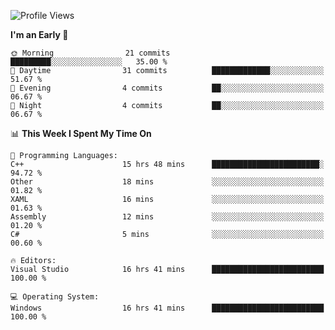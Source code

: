 <!--START_SECTION:waka-->
![Profile Views](http://img.shields.io/badge/Profile%20Views-4-blue)

**I'm an Early 🐤** 

```text
🌞 Morning                21 commits          █████████░░░░░░░░░░░░░░░░   35.00 % 
🌆 Daytime                31 commits          █████████████░░░░░░░░░░░░   51.67 % 
🌃 Evening                4 commits           ██░░░░░░░░░░░░░░░░░░░░░░░   06.67 % 
🌙 Night                  4 commits           ██░░░░░░░░░░░░░░░░░░░░░░░   06.67 % 
```


📊 **This Week I Spent My Time On** 

```text
💬 Programming Languages: 
C++                      15 hrs 48 mins      ████████████████████████░   94.72 % 
Other                    18 mins             ░░░░░░░░░░░░░░░░░░░░░░░░░   01.82 % 
XAML                     16 mins             ░░░░░░░░░░░░░░░░░░░░░░░░░   01.63 % 
Assembly                 12 mins             ░░░░░░░░░░░░░░░░░░░░░░░░░   01.20 % 
C#                       5 mins              ░░░░░░░░░░░░░░░░░░░░░░░░░   00.60 % 

🔥 Editors: 
Visual Studio            16 hrs 41 mins      █████████████████████████   100.00 % 

💻 Operating System: 
Windows                  16 hrs 41 mins      █████████████████████████   100.00 % 
```


<!--END_SECTION:waka-->
